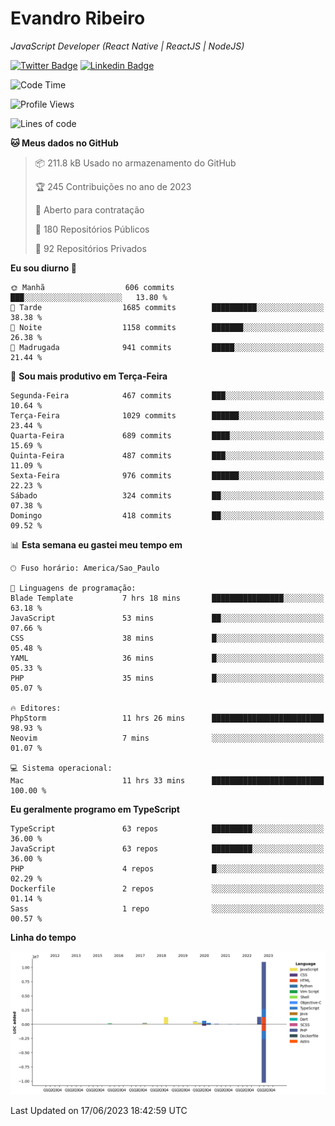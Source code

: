# Evandro **Ribeiro**

*JavaScript Developer (React Native | ReactJS | NodeJS)*

[![Twitter Badge](https://img.shields.io/badge/-@ribeiroevandro-201B2D?style=flat-square&labelColor=201B2D&logo=twitter&logoColor=white&link=https://twitter.com/ribeiroevandro)](https://twitter.com/ribeiroevandro) 
[![Linkedin Badge](https://img.shields.io/badge/-Evandro%20Ribeiro-201B2D?style=flat-square&logo=Linkedin&logoColor=white&link=https://www.linkedin.com/in/ribeiroevandro)](https://www.linkedin.com/in/ribeiroevandro) 


<!--START_SECTION:waka-->
![Code Time](http://img.shields.io/badge/Code%20Time-3%2C232%20hrs%2049%20mins-blue)

![Profile Views](http://img.shields.io/badge/Visualizac%C3%B5es%20do%20perfil-0-blue)

![Lines of code](https://img.shields.io/badge/Desde%20o%20Hello%20World%20eu%20escrevi-15.4%20million%20linhas%20de%20c%C3%B3digo-blue)

**🐱 Meus dados no GitHub** 

> 📦 211.8 kB Usado no armazenamento do GitHub 
 > 
> 🏆 245 Contribuições no ano de 2023
 > 
> 💼 Aberto para contratação
 > 
> 📜 180 Repositórios Públicos 
 > 
> 🔑 92 Repositórios Privados 
 > 
**Eu sou diurno 🐤** 

```text
🌞 Manhã                  606 commits         ███░░░░░░░░░░░░░░░░░░░░░░   13.80 % 
🌆 Tarde                  1685 commits        ██████████░░░░░░░░░░░░░░░   38.38 % 
🌃 Noite                  1158 commits        ███████░░░░░░░░░░░░░░░░░░   26.38 % 
🌙 Madrugada              941 commits         █████░░░░░░░░░░░░░░░░░░░░   21.44 % 
```
📅 **Sou mais produtivo em Terça-Feira** 

```text
Segunda-Feira            467 commits         ███░░░░░░░░░░░░░░░░░░░░░░   10.64 % 
Terça-Feira              1029 commits        ██████░░░░░░░░░░░░░░░░░░░   23.44 % 
Quarta-Feira             689 commits         ████░░░░░░░░░░░░░░░░░░░░░   15.69 % 
Quinta-Feira             487 commits         ███░░░░░░░░░░░░░░░░░░░░░░   11.09 % 
Sexta-Feira              976 commits         ██████░░░░░░░░░░░░░░░░░░░   22.23 % 
Sábado                   324 commits         ██░░░░░░░░░░░░░░░░░░░░░░░   07.38 % 
Domingo                  418 commits         ██░░░░░░░░░░░░░░░░░░░░░░░   09.52 % 
```


📊 **Esta semana eu gastei meu tempo em** 

```text
🕑︎ Fuso horário: America/Sao_Paulo

💬 Linguagens de programação: 
Blade Template           7 hrs 18 mins       ████████████████░░░░░░░░░   63.18 % 
JavaScript               53 mins             ██░░░░░░░░░░░░░░░░░░░░░░░   07.66 % 
CSS                      38 mins             █░░░░░░░░░░░░░░░░░░░░░░░░   05.48 % 
YAML                     36 mins             █░░░░░░░░░░░░░░░░░░░░░░░░   05.33 % 
PHP                      35 mins             █░░░░░░░░░░░░░░░░░░░░░░░░   05.07 % 

🔥 Editores: 
PhpStorm                 11 hrs 26 mins      █████████████████████████   98.93 % 
Neovim                   7 mins              ░░░░░░░░░░░░░░░░░░░░░░░░░   01.07 % 

💻 Sistema operacional: 
Mac                      11 hrs 33 mins      █████████████████████████   100.00 % 
```

**Eu geralmente programo em TypeScript** 

```text
TypeScript               63 repos            █████████░░░░░░░░░░░░░░░░   36.00 % 
JavaScript               63 repos            █████████░░░░░░░░░░░░░░░░   36.00 % 
PHP                      4 repos             █░░░░░░░░░░░░░░░░░░░░░░░░   02.29 % 
Dockerfile               2 repos             ░░░░░░░░░░░░░░░░░░░░░░░░░   01.14 % 
Sass                     1 repo              ░░░░░░░░░░░░░░░░░░░░░░░░░   00.57 % 
```



**Linha do tempo**

![Lines of Code chart](https://raw.githubusercontent.com/ribeiroevandro/ribeiroevandro/main/assets/bar_graph.png)


 Last Updated on 17/06/2023 18:42:59 UTC
<!--END_SECTION:waka-->
